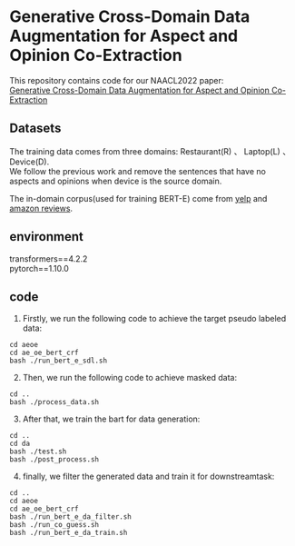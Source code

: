 
# Generative Cross-Domain Data Augmentation for Aspect and Opinion Co-Extraction
This repository contains code for our NAACL2022 paper:  
[Generative Cross-Domain Data Augmentation for Aspect and Opinion Co-Extraction](https://aclanthology.org/2022.naacl-main.312.pdf)
## Datasets

The training data comes from three domains: Restaurant(R) 、 Laptop(L) 、 Device(D).  
We follow the previous work and remove the sentences that have no aspects and opinions when device is the source domain.  

The in-domain corpus(used for training BERT-E) come from [yelp](https://www.yelp.com/dataset/challenge) and [amazon reviews](http://jmcauley.ucsd.edu/data/amazon/links.html). 

## environment
transformers==4.2.2  
pytorch==1.10.0  
## code
1. Firstly, we run the following code to achieve the target pseudo labeled data:
```
cd aeoe
cd ae_oe_bert_crf
bash ./run_bert_e_sdl.sh
```
2. Then, we run the following code to achieve masked data:
```
cd ..
bash ./process_data.sh
```
3. After that, we train the bart for data generation:
```
cd ..
cd da
bash ./test.sh
bash ./post_process.sh
```
4. finally, we filter the generated data and train it for downstreamtask:
```
cd ..
cd aeoe
cd ae_oe_bert_crf
bash ./run_bert_e_da_filter.sh
bash ./run_co_guess.sh
bash ./run_bert_e_da_train.sh
```
